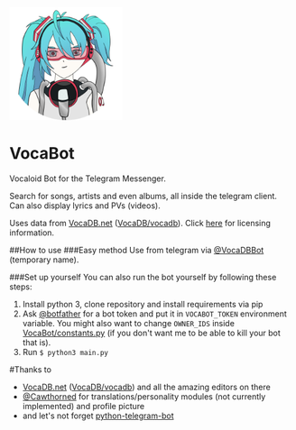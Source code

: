 <img src="https://github.com/bomjacob/VocaBot/blob/gh-pages/images/vocabot.png" height="200px" />

# VocaBot
Vocaloid Bot for the Telegram Messenger.

Search for songs, artists and even albums, all inside the telegram client. Can also display lyrics and PVs (videos).

Uses data from [VocaDB.net](http://vocadb.net) ([VocaDB/vocadb](https://github.com/VocaDB/vocadb)). Click [here](http://wiki.vocadb.net/wiki/29/license) for licensing information.

##How to use
###Easy method
Use from telegram via [@VocaDBBot](https://telegram.me/VocaDBBot) (temporary name).

###Set up yourself
You can also run the bot yourself by following these steps:

1. Install python 3, clone repository and install requirements via pip
2. Ask [@botfather](https://telegram.me/botfather) for a bot token and put it in `VOCABOT_TOKEN` environment variable. You might also want to change `OWNER_IDS` inside [VocaBot/constants.py](VocaBot/constants.py) (if you don't want me to be able to kill your bot that is).
3. Run `$ python3 main.py`

#Thanks to
* [VocaDB.net](http://vocadb.net) ([VocaDB/vocadb](https://github.com/VocaDB/vocadb)) and all the amazing editors on there
* [@Cawthorned](https://github.com/Cawthorned) for translations/personality modules (not currently implemented) and profile picture
* and let's not forget [python-telegram-bot](https://github.com/python-telegram-bot/python-telegram-bot)
